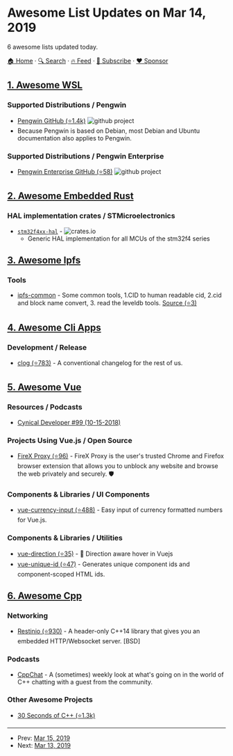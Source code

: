 # Awesome List Updates on Mar 14, 2019

6 awesome lists updated today.

[🏠 Home](/README.md) · [🔍 Search](https://www.trackawesomelist.com/search/) · [🔥 Feed](https://www.trackawesomelist.com/rss.xml) · [📮 Subscribe](https://trackawesomelist.us17.list-manage.com/subscribe?u=d2f0117aa829c83a63ec63c2f&id=36a103854c) · [❤️  Sponsor](https://github.com/sponsors/theowenyoung)



## [1. Awesome WSL](/content/sirredbeard/Awesome-WSL/README.md)

### Supported Distributions / Pengwin

*   [Pengwin GitHub (⭐1.4k)](https://github.com/WhitewaterFoundry/Pengwin) ![github project](https://raw.githubusercontent.com/sirredbeard/Awesome-WSL/master/github-icon.png)
*   Because Pengwin is based on Debian, most Debian and Ubuntu documentation also applies to Pengwin.

### Supported Distributions / Pengwin Enterprise

*   [Pengwin Enterprise GitHub (⭐58)](https://github.com/WhitewaterFoundry/Pengwin-Enterprise) ![github project](https://raw.githubusercontent.com/sirredbeard/Awesome-WSL/master/github-icon.png)

## [2. Awesome Embedded Rust](/content/rust-embedded/awesome-embedded-rust/README.md)

### HAL implementation crates / STMicroelectronics

*   [`stm32f4xx-hal`](https://crates.io/crates/stm32f4xx-hal) - ![crates.io](https://img.shields.io/crates/v/stm32f4xx-hal.svg)
    *   Generic HAL implementation for all MCUs of the stm32f4 series

## [3. Awesome Ipfs](/content/ipfs/awesome-ipfs/README.md)

### Tools

*   [ipfs-common](https://github.com/arsyun) - Some common tools, 1.CID to human readable cid, 2.cid and block name convert, 3. read the leveldb tools. [Source (⭐3)](https://github.com/arsyun/ipfs-common)

## [4. Awesome Cli Apps](/content/agarrharr/awesome-cli-apps/README.md)

### Development / Release

*   [clog (⭐783)](https://github.com/clog-tool/clog-cli) - A conventional changelog for the rest of us.

## [5. Awesome Vue](/content/vuejs/awesome-vue/README.md)

### Resources / Podcasts

*   [Cynical Developer #99 (10-15-2018)](https://cynicaldeveloper.com/podcast/99/)

### Projects Using Vue.js / Open Source

*   [FireX Proxy (⭐96)](https://github.com/Orogenesis/FireX-Proxy) - FireX Proxy is the user's trusted Chrome and Firefox browser extension that allows you to unblock any website and browse the web privately and securely. 🛡

### Components & Libraries / UI Components

*   [vue-currency-input (⭐488)](https://github.com/dm4t2/vue-currency-input) - Easy input of currency formatted numbers for Vue.js.

### Components & Libraries / Utilities

*   [vue-direction (⭐35)](https://github.com/shwilliam/vue-direction) - 👋 Direction aware hover in Vuejs
*   [vue-unique-id (⭐47)](https://github.com/berniegp/vue-unique-id) - Generates unique component ids and component-scoped HTML ids.

## [6. Awesome Cpp](/content/fffaraz/awesome-cpp/README.md)

### Networking

*   [Restinio (⭐930)](https://github.com/Stiffstream/restinio) - A header-only C++14 library that gives you an embedded HTTP/Websocket server. \[BSD]

### Podcasts

*   [CppChat](http://cpp.chat) - A (sometimes) weekly look at what's going on in the world of C++ chatting with a guest from the community.

### Other Awesome Projects

*   [30 Seconds of C++ (⭐1.3k)](https://github.com/Bhupesh-V/30-seconds-of-cpp)

---

- Prev: [Mar 15, 2019](/content/2019/03/15/README.md)
- Next: [Mar 13, 2019](/content/2019/03/13/README.md)